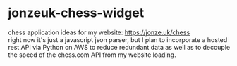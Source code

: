 # jonzeuk-chess-widget
chess application ideas for my website: https://jonze.uk/chess <br />
right now it's just a javascript json parser, but I plan to incorporate
a hosted rest API via Python on AWS to reduce redundant data as well as to decouple the speed
of the chess.com API from my website loading.
